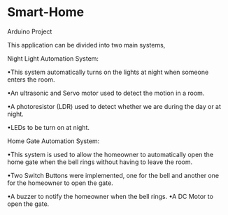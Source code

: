 # Smart-Home
Arduino Project

This application can be divided into two main systems,

Night Light Automation System:

•This system automatically turns on the lights at night when someone enters the room.

•An ultrasonic and Servo motor used to detect the motion in a room.

•A photoresistor (LDR) used to detect whether we are during the day or at night.

•LEDs to be turn on at night.

Home Gate Automation System:

•This system is used to allow the homeowner to automatically open the home gate when
the bell rings without having to leave the room.

•Two Switch Buttons were implemented, one for the bell and another one for the
homeowner to open the gate.

•A buzzer to notify the homeowner when the bell rings.
•A DC Motor to open the gate.
